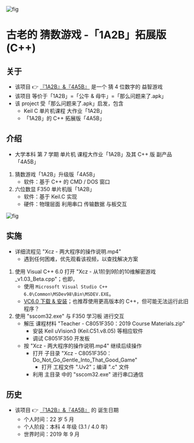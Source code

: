 <!-- ![fig](https://raw.githubusercontent.com/ChenZhu-Xie/1A2B_3C_4A5B/master/img/cover_2.png "C++ 版「4A5B」") -->
![fig](https://gitee.com/ChenZhu-Xie/1A2B_3C_4A5B/raw/master/img/cover_2.png "C++ 版「4A5B」")

# 古老的 猜数游戏 -「1A2B」拓展版 (C++)

## 关于
* 该项目 👉 [『1A2B』&『4A5B』](https://gitee.com/ChenZhu-Xie/1A2B_3C_4A5B) 是一个 猜 4 位数字的 益智游戏
* 该项目 等价于「1A2B」=「公牛 & 母牛」=「那么问题来了.apk」
* 该 project 受「那么问题来了.apk」启发，包含
    * Keil C 单片机课程 大作业「1A2B」
    * 「1A2B」的 C++ 拓展版「4A5B」

## 介绍
* 大学本科 第 7 学期 单片机 课程大作业「1A2B」及其 C++ 版 副产品「4A5B」
1. 猜数游戏「1A2B」升级版「4A5B」
    * 软件：基于 C++ 的 CMD / DOS 窗口
2. 六位数显 F350 单片机版「1A2B」
    * 软件：基于 Keil.C 实现
    * 硬件：物理层面 利用串口 传输数据 与板交互

<!-- ![fig](https://raw.githubusercontent.com/ChenZhu-Xie/1A2B_3C_4A5B/master/img/cover_1.png "Keil.C 版「1A2B」") -->
![fig](https://gitee.com/ChenZhu-Xie/1A2B_3C_4A5B/raw/master/img/cover_1.png "Keil.C 版「1A2B」")

## 实施
* 详细流程见 "Xcz - 两大程序的操作说明.mp4"
    * 遇到任何困难，优先观看该视频，以查找解决方案
1. 使用 Visual C++ 6.0 打开 "Xcz - 从1阶到9阶的10维解密游戏_v1.03_Beta.cpp"；也即，
    * 使用 `Microsoft Visual Studio C++ 6.0\Common\MSDev98\Bin\MSDEV.EXE`。
    * [VC6.0 下载 & 安装](https://mp.weixin.qq.com/s/6YNbpj6RlCNh9zZd5K1wQA)；也推荐使用更高版本的 C++，但可能无法运行此旧程序？
2. 使用 "sscom32.exe" 与 F350 学习板 进行交互
    * 解压 课程材料 "Teacher - C8051F350：2019 Course Materials.zip"
        * 安装 Keil uVision3 (Keil.C51.v8.05) 等相应软件
        * 调试 C8051F350 开发板
    * 按 "Xcz - 两大程序的操作说明.mp4" 继续后续操作
        * 打开 子目录 "Xcz - C8051F350：Do_Not_Go_Gentle_Into_That_Good_Game"
            * 打开 工程文件 ".Uv2"；编译 ".c" 文件
        * 利用 主目录 中的 "sscom32.exe" 进行串口通信

## 历史
* 该项目 👉 [『1A2B』&『4A5B』](https://gitee.com/ChenZhu-Xie/1A2B_3C_4A5B) 的 诞生日期
    * 个人时间：22 岁 5 月
    * 个人阶段：本科 4 年级 (3.1 / 4.0 年)
    * 世界时间：2019 年 9 月

<!-- ## 软件架构
软件架构说明


## 安装教程

1.  xxxx
2.  xxxx
3.  xxxx

## 使用说明

1.  xxxx
2.  xxxx
3.  xxxx

## 参与贡献

1.  Fork 本仓库
2.  新建 Feat_xxx 分支
3.  提交代码
4.  新建 Pull Request


## 特技

1.  使用 Readme\_XXX.md 来支持不同的语言，例如 Readme\_en.md, Readme\_zh.md
2.  Gitee 官方博客 [blog.gitee.com](https://blog.gitee.com)
3.  你可以 [https://gitee.com/explore](https://gitee.com/explore) 这个地址来了解 Gitee 上的优秀开源项目
4.  [GVP](https://gitee.com/gvp) 全称是 Gitee 最有价值开源项目，是综合评定出的优秀开源项目
5.  Gitee 官方提供的使用手册 [https://gitee.com/help](https://gitee.com/help)
6.  Gitee 封面人物是一档用来展示 Gitee 会员风采的栏目 [https://gitee.com/gitee-stars/](https://gitee.com/gitee-stars/) -->
